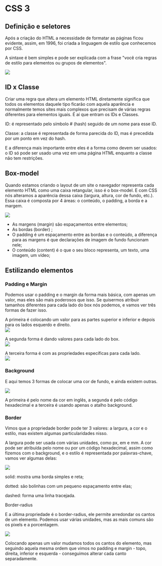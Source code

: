 # CSS 3

## Definição e seletores

Após a criação do HTML a necessidade de formatar as páginas ficou evidente, assim, em 1996, foi criada a linguagem de estilo que conhecemos por CSS.

A sintaxe é bem simples e pode ser explicada com a frase "você cria regras de estilo para elementos ou grupos de elementos".

![](./imagens/seletores.png)  

## ID x Classe

Criar uma regra que altera um elemento HTML diretamente significa que todos os elementos daquele tipo ficarão com aquela aparência e normalmente temos sites mais complexos que precisam de várias regras diferentes para elementos iguais.
É aí que entram os IDs e Classes.

ID: é representado pelo símbolo # (hash) seguido de um nome para esse ID.

Classe: a classe é representada de forma parecida do ID, mas é precedida por um ponto em vez do hash.

E a diferença mais importante entre eles é a forma como devem ser usados: o ID só pode ser usado uma vez em uma página HTML enquanto a classe não tem restrições.

## Box-model
Quando estamos criando o layout de um site o navegador representa cada elemento HTML  como uma caixa retangular, isso é o box-model. E com CSS nós alteramos a aparência dessa caixa (largura, altura, cor de fundo, etc.). Essa caixa é composta por 4 áreas: o conteúdo, o padding, a borda e a margem.

![](./imagens/box-model.png)   

 - As margens (margin) são espaçamentos entre elementos;
 - As bordas (border) ;
 - O padding é um espaçamento entre as bordas e o conteúdo, a diferença para as margens é que declarações de imagem de fundo funcionam nele;
 - O conteúdo (content) é o que o seu bloco representa, um texto, uma imagem, um vídeo;

 ## Estilizando elementos

 ### Padding e Margin

Podemos usar o  padding e o margin da forma mais básica, com apenas um valor, mas eles são mais poderosos que isso. Se quisermos atribuir tamanhos diferentes para cada lado do box nós podemos, e vamos ver três formas de fazer isso.

A primeira é colocando um valor para as partes superior e inferior e depois para os lados esquerdo e direito.      
![](./imagens/padding-01.png)   

A segunda forma é dando valores para cada lado do box.   
![](./imagens/padding-02.png)   

A terceira forma é com as propriedades específicas para cada lado.   
![](./imagens/padding-03.png)   

### Background

E aqui temos 3 formas de colocar uma cor de fundo, e ainda existem outras.

![](./imagens/background.png)   

A primeira é pelo nome da cor em inglês, a segunda é pelo código hexadecimal e a terceira é usando apenas o atalho background.

### Border

Vimos que a propriedade border pode ter 3 valores: a largura, a cor e o estilo, mas existem algumas particularidades nisso.

A largura pode ser usada com várias unidades, como px, em e mm. A cor pode ser atribuída pelo nome ou por um código hexadecimal, assim como fizemos com o background, e o estilo é representada por palavras-chave, vamos ver algumas delas:

 ![](./imagens/border.png)   

solid: mostra uma borda simples e reta;

dotted: são bolinhas com um pequeno espaçamento entre elas;

dashed: forma uma linha tracejada.

Border-radius

E a última propriedade é o border-radius, ele permite arredondar os cantos de um elemento. Podemos usar várias unidades, mas as mais comuns são os pixels e a porcentagem.

![](./imagens/border-radius.png)   

Colocando apenas um valor mudamos todos os cantos do elemento, mas seguindo aquela mesma ordem que vimos no padding e margin - topo, direita, inferior e esquerda -  conseguimos alterar cada canto separadamente.